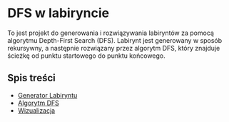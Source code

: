 # DFS w labiryncie
To jest projekt do generowania i rozwiązywania labiryntów za pomocą algorytmu Depth-First Search (DFS). Labirynt jest generowany w sposób rekursywny, a następnie rozwiązany przez algorytm DFS, który znajduje ścieżkę od punktu startowego do punktu końcowego.

## Spis treści
- [Generator Labiryntu](generator.md)
- [Algorytm DFS](pathfinding.md)
- [Wizualizacja](visualization.md)

